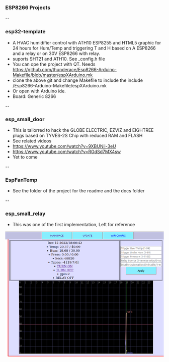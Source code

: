 ### ESP8266 Projects

--
### esp32-template

   * A HVAC humidifier control with ATH10 ESP8255 and HTML5 graphic for 24 hours for Hum/Temp and triggering T and H
     based on A ESP8266 and a relay or on 30V ESP8266 with relay.
   * suports SHT21 and ATH10. See _config.h file
   * You can ope the project with QT. Needs https://github.com/thunderace/Esp8266-Arduino-Makefile/blob/master/espXArduino.mk
   * clone the above git and change Makefile to include the include <absolute path to>/Esp8266-Arduino-Makefile/espXArduino.mk
   * Or open with Arduino ide.
   * Board: Generic 8266

   --
   
### esp_small_door
   * This is tailorred to hack the GLOBE ELECTRIC, EZVIZ and EIGHTREE plugs based on TYVES-2S Chip with reduced RAM and FLASH
   * See related videos 
   * https://www.youtube.com/watch?v=9XBUNii-3eU
   * https://www.youtube.com/watch?v=RGdSd7MX4sw
   * Yet to come

--
### EspFanTemp
   * See the folder of the project for the readme and the docs folder

--
### esp_small_relay
   * This was one of the first implementation, Left for reference


![](https://github.com/circinusX1/exps_projects/blob/master/docs/img.png?raw=true)
